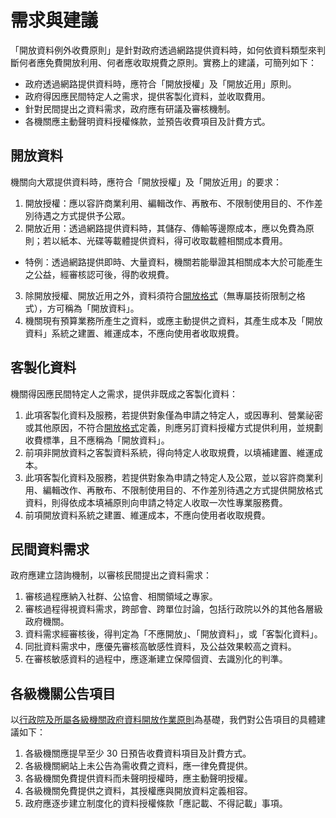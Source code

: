 # 需求與建議

「開放資料例外收費原則」是針對政府透過網路提供資料時，如何依資料類型來判斷何者應免費開放利用、何者應收取規費之原則。實務上的建議，可簡列如下：

* 政府透過網路提供資料時，應符合「開放授權」及「開放近用」原則。
* 政府得因應民間特定人之需求，提供客製化資料，並收取費用。
* 針對民間提出之資料需求，政府應有研議及審核機制。
* 各機關應主動聲明資料授權條款，並預告收費項目及計費方式。

## 開放資料

機關向大眾提供資料時，應符合「開放授權」及「開放近用」的要求：

1. 開放授權：應以容許商業利用、編輯改作、再散布、不限制使用目的、不作差別待遇之方式提供予公眾。
2. 開放近用：透過網路提供資料時，其儲存、傳輸等邊際成本，應以免費為原則；若以紙本、光碟等載體提供資料，得可收取載體相關成本費用。
 * 特例：透過網路提供即時、大量資料，機關若能舉證其相關成本大於可能產生之公益，經審核認可後，得酌收規費。
3. 除開放授權、開放近用之外，資料須符合[開放格式](http://opendefinition.org/od/2.0/zh-tw/#section-3)（無專屬技術限制之格式），方可稱為「開放資料」。
4. 機關現有預算業務所產生之資料，或應主動提供之資料，其產生成本及「開放資料」系統之建置、維運成本，不應向使用者收取規費。

## 客製化資料

機關得因應民間特定人之需求，提供非既成之客製化資料：

1. 此項客製化資料及服務，若提供對象僅為申請之特定人，或因專利、營業祕密或其他原因，不符合[開放格式](http://opendefinition.org/od/2.0/zh-tw/#section-3)定義，則應另訂資料授權方式提供利用，並規劃收費標準，且不應稱為「開放資料」。
2. 前項非開放資料之客製資料系統，得向特定人收取規費，以填補建置、維運成本。
3. 此項客製化資料及服務，若提供對象為申請之特定人及公眾，並以容許商業利用、編輯改作、再散布、不限制使用目的、不作差別待遇之方式提供開放格式資料，則得依成本填補原則向申請之特定人收取一次性專業服務費。
4. 前項開放資料系統之建置、維運成本，不應向使用者收取規費。

## 民間資料需求

政府應建立諮詢機制，以審核民間提出之資料需求：

1. 審核過程應納入社群、公協會、相關領域之專家。
2. 審核過程得視資料需求，跨部會、跨單位討論，包括行政院以外的其他各層級政府機關。
3. 資料需求經審核後，得判定為「不應開放」、「開放資料」，或「客製化資料」。
4. 同批資料需求中，應優先審核高敏感性資料，及公益效果較高之資料。
5. 在審核敏感資料的過程中，應逐漸建立保障個資、去識別化的判準。

## 各級機關公告項目

以[行政院及所屬各級機關政府資料開放作業原則](http://www.ndc.gov.tw/m1.aspx?sNo=0027915)為基礎，我們對公告項目的具體建議如下：

1. 各級機關應提早至少 30 日預告收費資料項目及計費方式。
2. 各級機關網站上未公告為需收費之資料，應一律免費提供。
3. 各級機關免費提供資料而未聲明授權時，應主動聲明授權。
4. 各級機關免費提供之資料，其授權應與開放資料定義相容。
5. 政府應逐步建立制度化的資料授權條款「應記載、不得記載」事項。
